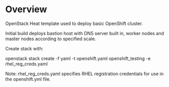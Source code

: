 # Overview

OpenStack Heat template used to deploy basic OpenShift cluster.

Initial build deploys bastion host with DNS server built in, worker nodes and master nodes according to specified scale.

Create stack with:

openstack stack create -f yaml -t openshift.yaml openshift_testing -e rhel_reg_creds.yaml

Note: rhel_reg_creds.yaml specifies RHEL registration credentials for use in the openshift.yml file.
